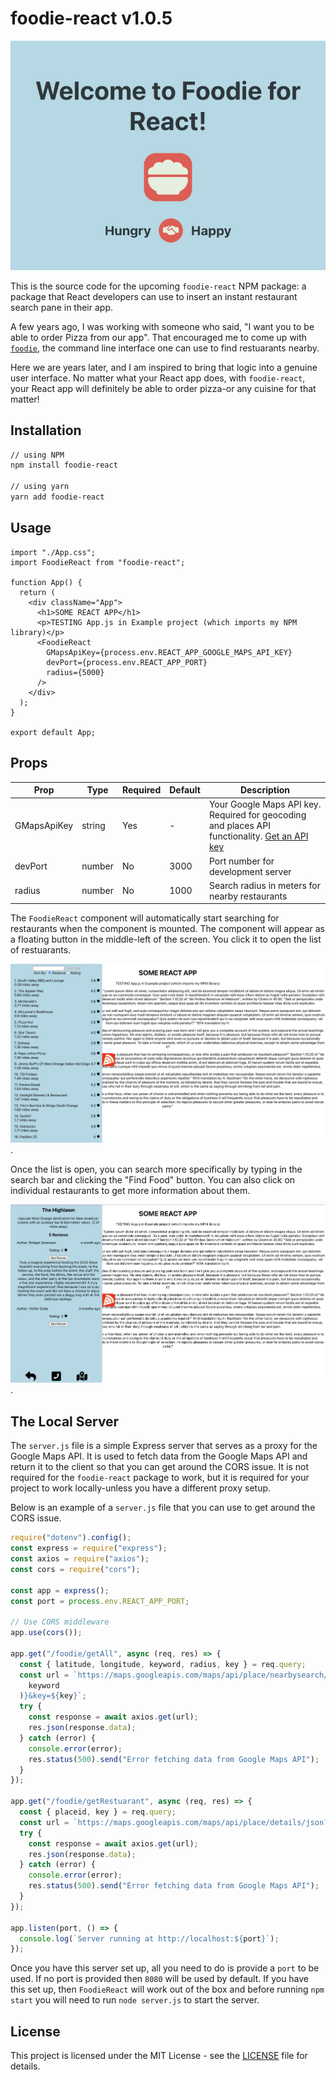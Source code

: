 # foodie-react v1.0.5

![Foodie React Main](./assets/main.png)

This is the source code for the upcoming `foodie-react` NPM package: a package that React developers can use to insert an instant restaurant search pane in their app.

A few years ago, I was working with someone who said, "I want you to be able to order Pizza from our app". That encouraged me to come up with [`foodie`](https://www.npmjs.com/package/foodie), the command line interface one can use to find restuarants nearby.

Here we are years later, and I am inspired to bring that logic into a genuine user interface. No matter what your React app does, with `foodie-react`, your React app will definitely be able to order pizza-or any cuisine for that matter!

## Installation

```bash
// using NPM
npm install foodie-react

// using yarn
yarn add foodie-react
```

## Usage

```tsx
import "./App.css";
import FoodieReact from "foodie-react";

function App() {
  return (
    <div className="App">
      <h1>SOME REACT APP</h1>
      <p>TESTING App.js in Example project (which imports my NPM library)</p>
      <FoodieReact
        GMapsApiKey={process.env.REACT_APP_GOOGLE_MAPS_API_KEY}
        devPort={process.env.REACT_APP_PORT}
        radius={5000}
      />
    </div>
  );
}

export default App;
```

## Props

| Prop | Type | Required | Default | Description |
|------|------|----------|---------|-------------|
| GMapsApiKey | string | Yes | - | Your Google Maps API key. Required for geocoding and places API functionality. [Get an API key](https://developers.google.com/maps/documentation/javascript/get-api-key) |
| devPort | number | No | 3000 | Port number for development server |
| radius | number | No | 1000 | Search radius in meters for nearby restaurants |

The `FoodieReact` component will automatically start searching for restaurants when the component is mounted. The component will appear as a floating button in the middle-left of the screen. You click it to open the list of restuarants.

![Foodie React List](./assets/list.png).

Once the list is open, you can search more specifically by typing in the search bar and clicking the "Find Food" button. You can also click on individual restaurants to get more information about them.

![Foodie React Restaurant](./assets/restaurant.png).

## The Local Server

The `server.js` file is a simple Express server that serves as a proxy for the Google Maps API. It is used to fetch data from the Google Maps API and return it to the client so that you can get around the CORS issue. It is not required for the `foodie-react` package to work, but it is required for your project to work locally-unless you have a different proxy setup.

Below is an example of a `server.js` file that you can use to get around the CORS issue.

```js
require("dotenv").config();
const express = require("express");
const axios = require("axios");
const cors = require("cors");

const app = express();
const port = process.env.REACT_APP_PORT;

// Use CORS middleware
app.use(cors());

app.get("/foodie/getAll", async (req, res) => {
  const { latitude, longitude, keyword, radius, key } = req.query;
  const url = `https://maps.googleapis.com/maps/api/place/nearbysearch/json?location=${latitude},${longitude}&radius=${radius}&type=restaurant&keyword=${encodeURIComponent(
    keyword
  )}&key=${key}`;
  try {
    const response = await axios.get(url);
    res.json(response.data);
  } catch (error) {
    console.error(error);
    res.status(500).send("Error fetching data from Google Maps API");
  }
});

app.get("/foodie/getRestuarant", async (req, res) => {
  const { placeid, key } = req.query;
  const url = `https://maps.googleapis.com/maps/api/place/details/json?placeid=${placeid}&key=${key}`;
  try {
    const response = await axios.get(url);
    res.json(response.data);
  } catch (error) {
    console.error(error);
    res.status(500).send("Error fetching data from Google Maps API");
  }
});

app.listen(port, () => {
  console.log(`Server running at http://localhost:${port}`);
});
```

Once you have this server set up, all you need to do is provide a `port` to be used. If no port is provided then `8080` will be used by default. If you have this set up, then `FoodieReact` will work out of the box and before running `npm start` you will need to run `node server.js` to start the server.

## License

This project is licensed under the MIT License - see the [LICENSE](LICENSE) file for details.
